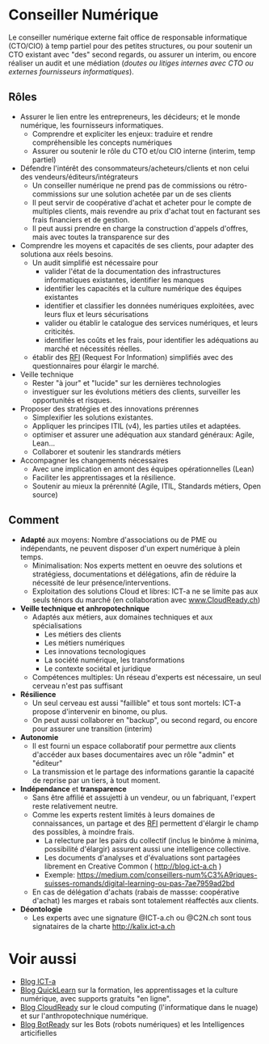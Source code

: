 # Conseiller Numérique
Le conseiller numérique externe fait office de responsable informatique (CTO/CIO) à temp partiel pour des petites structures, ou pour soutenir un CTO existant avec "des" second regards, ou assurer un interim, ou encore réaliser un audit et une médiation (_doutes ou litiges internes avec CTO ou externes fournisseurs informatiques_).

## Rôles ##
* Assurer le lien entre les entrepreneurs, les décideurs; et le monde numérique, les fournisseurs informatiques.
  * Comprendre et expliciter les enjeux: traduire et rendre compréhensible les concepts numériques
  * Assurer ou soutenir le rôle du CTO et/ou CIO interne (interim, temp partiel)
* Défendre l'intérêt des consommateurs/acheteurs/clients et non celui des vendeurs/éditeurs/intégrateurs
  * Un conseiller numérique ne prend pas de commissions ou rétro-commissions sur une solution achetée par un de ses clients
  * Il peut servir de coopérative d'achat et acheter pour le compte de multiples clients, mais revendre au prix d'achat tout en facturant ses frais financiers et de gestion.
  * Il peut aussi prendre en charge la construction d'appels d'offres, mais avec toutes la transparence sur des
* Comprendre les moyens et capacités de ses clients, pour adapter des solutiona aux réels besoins.
  * Un audit simplifié est nécessaire pour
    * valider l'état de la documentation des infrastructures informatiques existantes, identifier les manques
    * identifier les capacités et la culture numérique des équipes existantes
    * identifier et classifier les données numériques exploitées, avec leurs flux et leurs sécurisations
    * valider ou établir le catalogue des services numériques, et leurs criticités.
    * identifier les coûts et les frais, pour identifier les adéquations au marché et nécessités réelles.
  * établir des [RFI](https://github.com/ICT-A/Published.Docs/blob/master/ICT-a/RFI.md) (Request For Information) simplifiés avec des questionnaires pour élargir le marché.
* Veille technique
  * Rester "à jour" et "lucide" sur les dernières technologies
  * investiguer sur les évolutions métiers des clients, surveiller les opportunités et risques.
* Proposer des stratégies et des innovations prérennes
  * Simplexifier les solutions existantes.
  * Appliquer les principes ITIL (v4), les parties utiles et adaptées.
  * optimiser et assurer une adéquation aux standard généraux: Agile, Lean...
  * Collaborer et soutenir les standrards métiers
* Accompagner les changements nécessaires
  * Avec une implication en amont des équipes opérationnelles (Lean)
  * Faciliter les apprentissages et la résilience.
  * Soutenir au mieux la prérennité (Agile, ITIL, Standards métiers, Open source)
  
## Comment ##
* **Adapté** aux moyens: Nombre d'associations ou de PME ou indépendants, ne peuvent disposer d'un expert numérique à plein temps.
  * Minimalisation: Nos experts mettent en oeuvre des solutions et stratégiess, documentations et délégations, afin de réduire la nécessité de leur présence/interventions.
  * Exploitation des solutions Cloud et libres: ICT-a ne se limite pas aux seuls ténors du marché (en collaboration avec www.CloudReady.ch)
* **Veille technique et anhropotechnique**
  * Adaptés aux métiers, aux domaines techniques et aux spécialisations
    * Les métiers des clients
    * Les métiers numériques
    * Les innovations tecnologiques
    * La société numérique, les transformations
    * Le contexte sociétal et juridique
  * Compétences multiples: Un réseau d'experts est nécessaire, un seul cerveau n'est pas suffisant
* **Résilience**
  * Un seul cerveau est aussi "faillible" et tous sont mortels: ICT-a propose d'intervenir en binome, ou plus. 
  * On peut aussi collaborer en "backup", ou second regard, ou encore pour assurer une transition (interim)
* **Autonomie**
  * Il est fourni un espace collaboratif pour permettre aux clients d'accéder aux bases documentaires avec un rôle "admin" et "éditeur"
  * La transmission et le partage des informations garantie la capacité de reprise par un tiers, à tout moment.
* **Indépendance** et **transparence**
  * Sans être affilié et assujetti à un vendeur, ou un fabriquant, l'expert reste relativement neutre.
  * Comme les experts restent limités à leurs domaines de connaissances, un partage et des [RFI](https://github.com/ICT-A/Published.Docs/blob/master/ICT-a/RFI.md) permettent d'élargir le champ des possibles, à moindre frais.
    * La relecture par les pairs du collectif (inclus le binôme à minima, possibilité d'élargir) assurent aussi une intelligence collective.
    * Les documents d'analyses et d'évaluations sont partagées librement en Creative Common ( http://blog.ict-a.ch )
    * Exemple: https://medium.com/conseillers-num%C3%A9riques-suisses-romands/digital-learning-ou-pas-7ae7959ad2bd
  * En cas de délégation d'achats (rabais de massse: coopérative d'achat) les marges et rabais sont totalement réaffectés aux clients.
* **Déontologie**
  * Les experts avec une signature @ICT-a.ch ou @C2N.ch sont tous signataires de la charte http://kalix.ict-a.ch
 
 # Voir aussi
 * [Blog ICT-a](https://medium.com/conseillers-num%C3%A9riques-suisses-romands/pourquoi-ict-a-1bfd562cd130)
 * [Blog QuickLearn](http://blog.quicklearn.ch) sur la formation, les apprentissages et la culture numérique, avec supports gratuits "en ligne".
 * [Blog CloudReady](http://blog.cloudready.ch) sur le cloud computing (l'informatique dans le nuage) et sur l'anthropotechnique numérique.
 * [Blog BotReady](http://blog.cloudready.ch) sur les Bots (robots numériques) et les Intelligences articifielles
 
